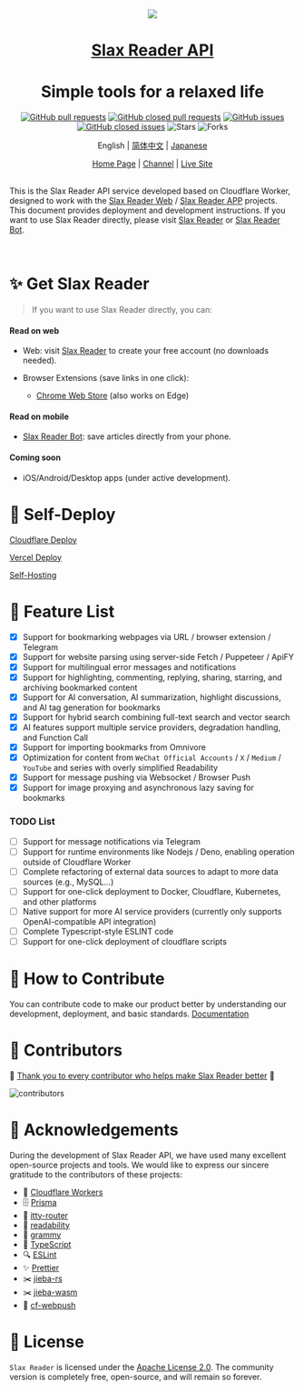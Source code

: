 <div align="center">
<img src="https://r-beta.slax.com/icon.png" />
<h1> <a href="https://slax.com/slax-reader.html">Slax Reader API </a> </h1>
<h1>Simple tools for a relaxed life</h1>

[![GitHub pull requests](https://img.shields.io/github/issues-pr/slax-lab/slax-reader-api?style=flat)](https://github.com/slax-lab/slax-reader-api/pulls) [![GitHub closed pull requests](https://img.shields.io/github/issues-pr-closed/slax-lab/slax-reader-api?style=flat)](https://github.com/slax-lab/slax-reader-api/pulls?q=is%3Apr+is%3Aclosed) [![GitHub issues](https://img.shields.io/github/issues/slax-lab/slax-reader-api?style=flat)](https://github.com/slax-lab/slax-reader-api/issues) [![GitHub closed issues](https://img.shields.io/github/issues-closed/slax-lab/slax-reader-api?style=flat)](https://github.com/slax-lab/slax-reader-api/issues?q=is%3Aissue+is%3Aclosed) ![Stars](https://img.shields.io/github/stars/slax-lab/slax-reader-api?style=flat) ![Forks](https://img.shields.io/github/forks/slax-lab/slax-reader-api?style=flat)

English | [简体中文](./public/README_CN.md) | [Japanese](./public/README_JP.md)

</div>

<div align="center">
    <a href="https://slax.com/slax-reader.html">Home Page</a> |
    <a href="https://t.me/slax_app">Channel</a> |
    <a href="https://r.slax.com">Live Site</a>
</div>
</br>

This is the Slax Reader API service developed based on Cloudflare Worker, designed to work with the [Slax Reader Web](https://github.com/slax-lab/slax-reader-web) / [Slax Reader APP](https://github.com/slax-lab/slax-reader-client) projects. This document provides deployment and development instructions. If you want to use Slax Reader directly, please visit [Slax Reader](https://r.slax.com) or [Slax Reader Bot](https://t.me/slax_reader_bot).

<div align="center">

</div>
</br>

# ✨ Get Slax Reader

> If you want to use Slax Reader directly, you can:

#### Read on web

- Web: visit [Slax Reader](https://r.slax.com) to create your free account (no downloads needed).

- Browser Extensions (save links in one click):
  - [Chrome Web Store](https://chromewebstore.google.com/detail/slax-reader/gdnhaajlomjkhahnmiijphnodkcfikfd) (also works on Edge)

#### Read on mobile

- [Slax Reader Bot](https://t.me/slaxreaderbot): save articles directly from your phone.

#### Coming soon

- iOS/Android/Desktop apps (under active development).

# 🚀 Self-Deploy

[Cloudflare Deploy](./public/CLOUDFLARE-DEPLOY-EN.md)

[Vercel Deploy](./public/VERCEL-DEPLOY-EN.md)

[Self-Hosting](./public/SELF-HOSTING-EN.md)

# 🎉 Feature List

- [x] Support for bookmarking webpages via URL / browser extension / Telegram
- [x] Support for website parsing using server-side Fetch / Puppeteer / ApiFY
- [x] Support for multilingual error messages and notifications
- [x] Support for highlighting, commenting, replying, sharing, starring, and archiving bookmarked content
- [x] Support for AI conversation, AI summarization, highlight discussions, and AI tag generation for bookmarks
- [x] Support for hybrid search combining full-text search and vector search
- [x] AI features support multiple service providers, degradation handling, and Function Call
- [x] Support for importing bookmarks from Omnivore
- [x] Optimization for content from `WeChat Official Accounts` / `X` / `Medium` / `YouTube` and series with overly simplified Readability
- [x] Support for message pushing via Websocket / Browser Push
- [x] Support for image proxying and asynchronous lazy saving for bookmarks

### TODO List

- [ ] Support for message notifications via Telegram
- [ ] Support for runtime environments like Nodejs / Deno, enabling operation outside of Cloudflare Worker
- [ ] Complete refactoring of external data sources to adapt to more data sources (e.g., MySQL...)
- [ ] Support for one-click deployment to Docker, Cloudflare, Kubernetes, and other platforms
- [ ] Native support for more AI service providers (currently only supports OpenAI-compatible API integration)
- [ ] Complete Typescript-style ESLINT code
- [ ] Support for one-click deployment of cloudflare scripts

# 🤝 How to Contribute

You can contribute code to make our product better by understanding our development, deployment, and basic standards. [Documentation](./public/HOW-TO-CONTRIBUTION-EN.md)

# 💖 Contributors

💖 [Thank you to every contributor who helps make Slax Reader better](https://github.com/slax-lab/slax-reader-api/graphs/contributors) 💖

<img src="https://contrib.rocks/image?repo=slax-lab/slax-reader-api" alt="contributors">

# 🙏 Acknowledgements

During the development of Slax Reader API, we have used many excellent open-source projects and tools. We would like to express our sincere gratitude to the contributors of these projects:

- 🚀 [Cloudflare Workers](https://developers.cloudflare.com/workers/)
- 🗄️ [Prisma](https://www.prisma.io/)
- 🔄 [itty-router](https://github.com/kwhitley/itty-router)
- 📖 [readability](https://github.com/mozilla/readability)
- 🤖 [grammy](https://gram.dev/)
- 📝 [TypeScript](https://www.typescriptlang.org/)
- 🔍 [ESLint](https://eslint.org/)
- ✨ [Prettier](https://prettier.io/)
- ✂️ [jieba-rs](https://github.com/messense/jieba-rs)
- ✂️ [jieba-wasm](https://github.com/fengkx/jieba-wasm)
- 💬 [cf-webpush](https://github.com/aynh/cf-webpush)

# 📝 License

`Slax Reader` is licensed under the [Apache License 2.0](LICENSE). The community version is completely free, open-source, and will remain so forever.
